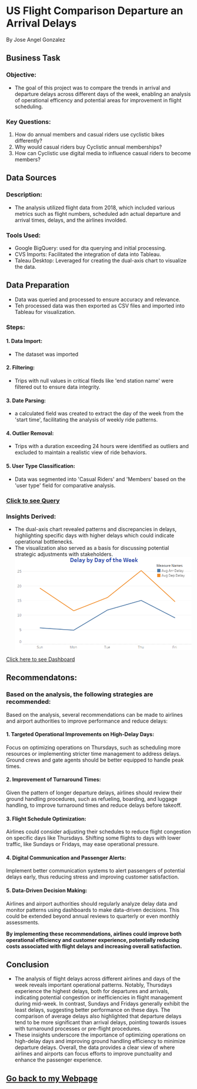 # US Flight Comparison Departure an Arrival Delays
By Jose Angel Gonzalez

## Business Task
### Objective:
- The goal of this project was to compare the trends in arrival and departure delays across different days of the week, enabling an analysis of operational efficency and potential areas for improvement in flight scheduling.

### Key Questions:
1. How do annual members and casual riders use cyclistic bikes differently?
2. Why would casual riders buy Cyclistic annual memberships?
3. How can Cyclistic use digital media to influence casual riders to become members?

## Data Sources
### Description:
- The analysis utilized flight data from 2018, which included various metrics such as flight numbers, scheduled adn actual departure and arrival times, delays, and the airlines involded. 	
### Tools Used:
- Google BigQuery: used for dta querying and initial processing.
- CVS Imports: Facilitated the integration of data into Tableau.	        		
- Taleau Desktop: Leveraged for creating the dual-axis chart to visualize the data.

## Data Preparation
- Data was queried and processed to ensure accuracy and relevance.
- Teh processed data was then exported as CSV files and imported into Tableau for visualization.

### Steps:
#### 1. Data Import:
- The dataset was imported 
#### 2. Filtering:
- Trips with null values in critical fileds like 'end station name' were filtered out to ensure data integrity.
#### 3. Date Parsing:
- a calculated field was created to extract the day of the week from the 'start time', facilitating the analysis of weekly ride patterns.
#### 4. Outlier Removal:
- Trips with a duration exceeding 24 hours were identified as outliers and excluded to maintain a realistic view of ride behaviors.
#### 5. User Type Classification:
- Data was segmented into 'Casual Riders' and 'Members' based on the 'user type' field for comparative analysis.
### [Click to see Query](flights_2013.sql)

### Insights Derived:
- The dual-axis chart revealed patterns and discrepancies in delays, highlighting specific days with higher delays which could indicate operational bottlenecks.
- The visualization also served as a basis for discussing potential strategic adjustments with stakeholders.
![Flight Delays](images/DelayByDay.png)

[Click here to see Dashboard](https://public.tableau.com/app/profile/jose.gonzalez.ramirez/viz/Flights_17262665974290/2013FlightsDashboard)

## Recommendatons:
### Based on the analysis, the following strategies are recommended:
Based on the analysis, several recommendations can be made to airlines and airport authorities to improve performance and reduce delays:
#### 1. Targeted Operational Improvements on High-Delay Days:
Focus on optimizing operations on Thursdays, such as scheduling more resources or implementing stricter time management to address delays. Ground crews and gate agents should be better equipped to handle peak times.
#### 2. Improvement of Turnaround Times:
Given the pattern of longer departure delays, airlines should review their ground handling procedures, such as refueling, boarding, and luggage handling, to improve turnaround times and reduce delays before takeoff.
#### 3. Flight Schedule Optimization:
Airlines could consider adjusting their schedules to reduce flight congestion on specific days like Thursdays. Shifting some flights to days with lower traffic, like Sundays or Fridays, may ease operational pressure.
#### 4. Digital Communication and Passenger Alerts:
Implement better communication systems to alert passengers of potential delays early, thus reducing stress and improving customer satisfaction.
#### 5. Data-Driven Decision Making:
Airlines and airport authorities should regularly analyze delay data and monitor patterns using dashboards to make data-driven decisions. This could be extended beyond annual reviews to quarterly or even monthly assessments.

**By implementing these recommendations, airlines could improve both operational efficiency and customer experience, potentially reducing costs associated with flight delays and increasing overall satisfaction.**

## Conclusion
- The analysis of flight delays across different airlines and days of the week reveals important operational patterns. Notably, Thursdays experience the highest delays, both for departures and arrivals, indicating potential congestion or inefficiencies in flight management during mid-week. In contrast, Sundays and Fridays generally exhibit the least delays, suggesting better performance on these days. The comparison of average delays also highlighted that departure delays tend to be more significant than arrival delays, pointing towards issues with turnaround processes or pre-flight procedures.
- These insights underscore the importance of optimizing operations on high-delay days and improving ground handling efficiency to minimize departure delays. Overall, the data provides a clear view of where airlines and airports can focus efforts to improve punctuality and enhance the passenger experience.

## [Go back to my Webpage](https://grandpa-3.github.io/Jose_AGonzalez.github.io/)

